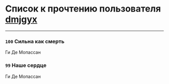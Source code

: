 # Список к прочтению пользователя [dmjgyx](http://vk.com/id18018200)
---

### `100` Сильна как смерть
Ги Де Мопассан

### `99` Наше сердце
Ги Де Мопассан

